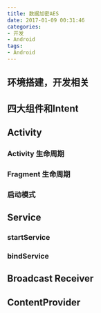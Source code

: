 ```yaml
---
title: 数据加密AES
date: 2017-01-09 00:31:46
categories:
- 开发
- Android
tags:
- Android
---
```


## 环境搭建，开发相关

## 四大组件和Intent

##
## Activity
### Activity 生命周期
### Fragment 生命周期
### 启动模式

## Service
### startService
### bindService

## Broadcast Receiver

## ContentProvider
